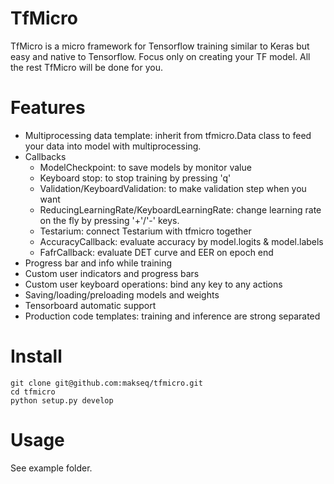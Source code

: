 # TfMicro
TfMicro is a micro framework for Tensorflow training similar to Keras but easy and native to Tensorflow. 
Focus only on creating your TF model. All the rest TfMicro will be done for you. 

# Features
* Multiprocessing data template: inherit from tfmicro.Data class to feed your data into model with multiprocessing.
* Callbacks
  * ModelCheckpoint: to save models by monitor value
  * Keyboard stop: to stop training by pressing 'q'
  * Validation/KeyboardValidation: to make validation step when you want
  * ReducingLearningRate/KeyboardLearningRate: change learning rate on the fly by pressing '+'/'-' keys.
  * Testarium: connect Testarium with tfmicro together
  * AccuracyCallback: evaluate accuracy by model.logits & model.labels
  * FafrCallback: evaluate DET curve and EER on epoch end
* Progress bar and info while training
* Custom user indicators and progress bars
* Custom user keyboard operations: bind any key to any actions
* Saving/loading/preloading models and weights
* Tensorboard automatic support
* Production code templates: training and inference are strong separated


# Install
```
git clone git@github.com:makseq/tfmicro.git
cd tfmicro
python setup.py develop
```

# Usage 
See example folder. 
